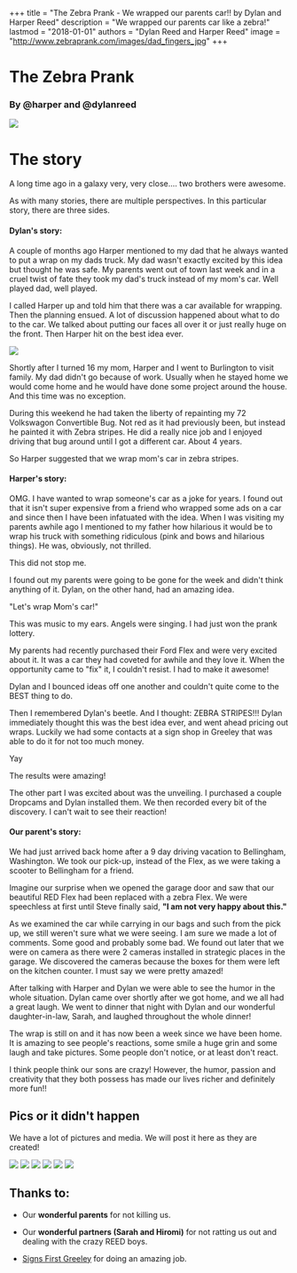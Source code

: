 +++
title = "The Zebra Prank - We wrapped our parents car!! by Dylan and Harper Reed"
description = "We wrapped our parents car like a zebra!"
lastmod = "2018-01-01"
authors = "Dylan Reed and Harper Reed"
image = "http://www.zebraprank.com/images/dad_fingers_jpg"
+++


# The Zebra Prank

### By @harper and @dylanreed


<img src="/images/dad_fingers_jpg" class="img-responsive center-block" />

# The story

A long time ago in a galaxy very, very close.... two brothers were awesome.

As with many stories, there are multiple perspectives. In this particular story, there are three sides.

#### Dylan's story: 

A couple of months ago Harper mentioned to my dad that he always wanted to put a wrap on my dads truck. My dad wasn't exactly excited by this idea but thought he was safe. My parents went out of town last week and in a cruel twist of fate they took my dad's truck instead of my mom's car. Well played dad, well played.

I called Harper up and told him that there was a car available for wrapping. Then the planning ensued. A lot of discussion happened about what to do to the car. We talked about putting our faces all over it or just really huge on the front. Then Harper hit on the best idea ever. 


<img src="/images/dylan_vw.jpg" class="img-responsive center-block" />

Shortly after I turned 16 my mom, Harper and I went to Burlington to visit family. My dad didn't go because of work. Usually when he stayed home we would come home and he would have done some project around the house. And this time was no exception. 




During this weekend he had taken the liberty of repainting my 72 Volkswagon Convertible Bug. Not red as it had previously been, but instead he painted it with Zebra stripes. He did a really nice job and I enjoyed driving that bug around until I got a different car. About 4 years. 

So Harper suggested that we wrap mom's car in zebra stripes. 

#### Harper's story: 

OMG. I have wanted to wrap someone's car as a joke for years. I found out that it isn't super expensive from a friend who wrapped some ads on a car and since then I have been infatuated with the idea. When I was visiting my parents awhile ago I mentioned to my father how hilarious it would be to wrap his truck with something ridiculous (pink and bows and hilarious things). He was, obviously, not thrilled. 

This did not stop me.

I found out my parents were going to be gone for the week and didn't think anything of it. Dylan, on the other hand, had an amazing idea.

"Let's wrap Mom's car!"

This was music to my ears. Angels were singing. I had just won the prank lottery.

My parents had recently purchased their Ford Flex and were very excited about it. It was a car they had coveted for awhile and they love it. When the opportunity came to "fix" it, I couldn't resist. I had to make it awesome!

Dylan and I bounced ideas off one another and couldn't quite come to the BEST thing to do.

Then I remembered Dylan's beetle. And I thought: ZEBRA STRIPES!!! Dylan immediately thought this was the best idea ever, and went ahead pricing out wraps. Luckily we had some contacts at a sign shop in Greeley that was able to do it for not too much money. 

Yay

The results were amazing!

The other part I was excited about was the unveiling. I purchased a couple Dropcams and Dylan installed them. We then recorded every bit of the discovery. I can't wait to see their reaction!

#### Our parent's story: 

We had just arrived back home after a 9 day driving vacation to Bellingham, Washington. We took our pick-up, instead of the Flex, as we were taking a scooter to Bellingham for a friend. 

Imagine our surprise when we opened the garage door and saw that our beautiful RED Flex had been replaced with a zebra Flex. We were speechless at first until Steve finally said, **"I am not very happy about this."**

As we examined the car while carrying in our bags and such from the pick up, we still weren't sure what we were seeing. I am sure we made a lot of comments. Some good and probably some bad. We found out later that we were on camera as there were 2 cameras installed in strategic places in the garage. We discovered the cameras because the boxes for them were left on the kitchen counter. I must say we were pretty amazed!

After talking with Harper and Dylan we were able to see the humor in the whole situation. Dylan came over shortly after we got home, and we all had a great laugh. We went to dinner that night with Dylan and our wonderful daughter-in-law, Sarah, and laughed throughout the whole dinner!

The wrap is still on and it has now been a week since we have been home. It is amazing to see people's reactions, some smile a huge grin and some laugh and take pictures. Some people don't notice, or at least don't react. 

I think people think our sons are crazy! However, the humor, passion and creativity that they both possess has made our lives richer and definitely more fun!!



## Pics or it didn't happen

We have a lot of pictures and media. We will post it here as they are created!

<img src="/images/zebra_1.jpg" class="img-responsive center-block" />
<img src="/images/zebra_2.jpg" class="img-responsive center-block" />
<img src="/images/zebra_3.jpg" class="img-responsive center-block" />
<img src="/images/zebra_4.jpg" class="img-responsive center-block" />
<img src="/images/zebra_5.jpg" class="img-responsive center-block" />
<img src="/images/zebra_6.jpg" class="img-responsive center-block" />






## Thanks to:

* Our **wonderful parents** for not killing us.
* Our **wonderful partners (Sarah and Hiromi)** for not ratting us out and dealing with the crazy REED boys.
* [Signs First Greeley][17] for doing an amazing job.

   [17]: http://signsfirstgreeley.com
